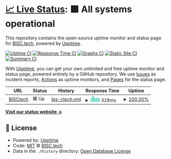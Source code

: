 # [📈 Live Status](https://BISCtech.github.io/biscstatus): <!--live status--> **🟩 All systems operational**

This repository contains the open-source uptime monitor and status page for [BISC.tech](bisc.tech), powered by [Upptime](https://github.com/upptime/upptime).

[![Uptime CI](https://github.com/BISCtech/biscstatus/workflows/Uptime%20CI/badge.svg)](https://github.com/BISCtech/biscstatus/actions?query=workflow%3A%22Uptime+CI%22)
[![Response Time CI](https://github.com/BISCtech/biscstatus/workflows/Response%20Time%20CI/badge.svg)](https://github.com/BISCtech/biscstatus/actions?query=workflow%3A%22Response+Time+CI%22)
[![Graphs CI](https://github.com/BISCtech/biscstatus/workflows/Graphs%20CI/badge.svg)](https://github.com/BISCtech/biscstatus/actions?query=workflow%3A%22Graphs+CI%22)
[![Static Site CI](https://github.com/BISCtech/biscstatus/workflows/Static%20Site%20CI/badge.svg)](https://github.com/BISCtech/biscstatus/actions?query=workflow%3A%22Static+Site+CI%22)
[![Summary CI](https://github.com/BISCtech/biscstatus/workflows/Summary%20CI/badge.svg)](https://github.com/BISCtech/biscstatus/actions?query=workflow%3A%22Summary+CI%22)

With [Upptime](https://upptime.js.org), you can get your own unlimited and free uptime monitor and status page, powered entirely by a GitHub repository. We use [Issues](https://github.com/BISCtech/biscstatus/issues) as incident reports, [Actions](https://github.com/BISCtech/biscstatus/actions) as uptime monitors, and [Pages](https://BISCtech.github.io/biscstatus) for the status page.

<!--start: status pages-->
<!-- This summary is generated by Upptime (https://github.com/upptime/upptime) -->
<!-- Do not edit this manually, your changes will be overwritten -->
<!-- prettier-ignore -->
| URL | Status | History | Response Time | Uptime |
| --- | ------ | ------- | ------------- | ------ |
| <img alt="" src="https://favicons.githubusercontent.com/bisc.tech" height="13"> [BISCtech](http://bisc.tech) | 🟩 Up | [bis-ctech.yml](https://github.com/BISCtech/biscstatus/commits/HEAD/history/bis-ctech.yml) | <details><summary><img alt="Response time graph" src="./graphs/bis-ctech/response-time-week.png" height="20"> 328ms</summary><br><a href="https://BISCtech.github.io/biscstatus/history/bis-ctech"><img alt="Response time 327" src="https://img.shields.io/endpoint?url=https%3A%2F%2Fraw.githubusercontent.com%2FBISCtech%2Fbiscstatus%2FHEAD%2Fapi%2Fbis-ctech%2Fresponse-time.json"></a><br><a href="https://BISCtech.github.io/biscstatus/history/bis-ctech"><img alt="24-hour response time 235" src="https://img.shields.io/endpoint?url=https%3A%2F%2Fraw.githubusercontent.com%2FBISCtech%2Fbiscstatus%2FHEAD%2Fapi%2Fbis-ctech%2Fresponse-time-day.json"></a><br><a href="https://BISCtech.github.io/biscstatus/history/bis-ctech"><img alt="7-day response time 328" src="https://img.shields.io/endpoint?url=https%3A%2F%2Fraw.githubusercontent.com%2FBISCtech%2Fbiscstatus%2FHEAD%2Fapi%2Fbis-ctech%2Fresponse-time-week.json"></a><br><a href="https://BISCtech.github.io/biscstatus/history/bis-ctech"><img alt="30-day response time 308" src="https://img.shields.io/endpoint?url=https%3A%2F%2Fraw.githubusercontent.com%2FBISCtech%2Fbiscstatus%2FHEAD%2Fapi%2Fbis-ctech%2Fresponse-time-month.json"></a><br><a href="https://BISCtech.github.io/biscstatus/history/bis-ctech"><img alt="1-year response time 327" src="https://img.shields.io/endpoint?url=https%3A%2F%2Fraw.githubusercontent.com%2FBISCtech%2Fbiscstatus%2FHEAD%2Fapi%2Fbis-ctech%2Fresponse-time-year.json"></a></details> | <details><summary><a href="https://BISCtech.github.io/biscstatus/history/bis-ctech">100.00%</a></summary><a href="https://BISCtech.github.io/biscstatus/history/bis-ctech"><img alt="All-time uptime 99.94%" src="https://img.shields.io/endpoint?url=https%3A%2F%2Fraw.githubusercontent.com%2FBISCtech%2Fbiscstatus%2FHEAD%2Fapi%2Fbis-ctech%2Fuptime.json"></a><br><a href="https://BISCtech.github.io/biscstatus/history/bis-ctech"><img alt="24-hour uptime 100.00%" src="https://img.shields.io/endpoint?url=https%3A%2F%2Fraw.githubusercontent.com%2FBISCtech%2Fbiscstatus%2FHEAD%2Fapi%2Fbis-ctech%2Fuptime-day.json"></a><br><a href="https://BISCtech.github.io/biscstatus/history/bis-ctech"><img alt="7-day uptime 100.00%" src="https://img.shields.io/endpoint?url=https%3A%2F%2Fraw.githubusercontent.com%2FBISCtech%2Fbiscstatus%2FHEAD%2Fapi%2Fbis-ctech%2Fuptime-week.json"></a><br><a href="https://BISCtech.github.io/biscstatus/history/bis-ctech"><img alt="30-day uptime 100.00%" src="https://img.shields.io/endpoint?url=https%3A%2F%2Fraw.githubusercontent.com%2FBISCtech%2Fbiscstatus%2FHEAD%2Fapi%2Fbis-ctech%2Fuptime-month.json"></a><br><a href="https://BISCtech.github.io/biscstatus/history/bis-ctech"><img alt="1-year uptime 99.94%" src="https://img.shields.io/endpoint?url=https%3A%2F%2Fraw.githubusercontent.com%2FBISCtech%2Fbiscstatus%2FHEAD%2Fapi%2Fbis-ctech%2Fuptime-year.json"></a></details>

<!--end: status pages-->

[**Visit our status website →**](https://BISCtech.github.io/biscstatus)

## 📄 License

- Powered by: [Upptime](https://github.com/upptime/upptime)
- Code: [MIT](./LICENSE) © [BISC.tech](bisc.tech)
- Data in the `./history` directory: [Open Database License](https://opendatacommons.org/licenses/odbl/1-0/)
